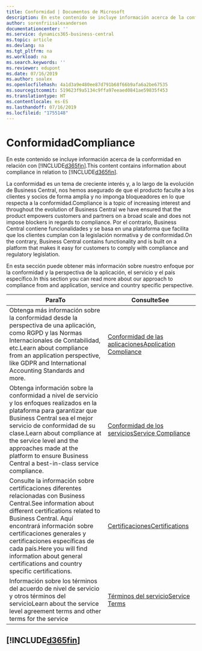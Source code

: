 ```yaml
---
title: Conformidad | Documentos de Microsoft
description: En este contenido se incluye información acerca de la conformidad en relación con Business Central.
author: sorenfriisalexandersen
documentationcenter: ''
ms.service: dynamics365-business-central
ms.topic: article
ms.devlang: na
ms.tgt_pltfrm: na
ms.workload: na
ms.search.keywords: ''
ms.reviewer: edupont
ms.date: 07/16/2019
ms.author: soalex
ms.openlocfilehash: 4a1d3a9e480ee87d791b68f66b9afa6a2be67535
ms.sourcegitcommit: 519623f9a5134c9ffa97eeaed0841ae59835f453
ms.translationtype: HT
ms.contentlocale: es-ES
ms.lasthandoff: 07/16/2019
ms.locfileid: "1755148"
---
```

# <a name="compliance"></a><span data-ttu-id="7679f-103">Conformidad</span><span class="sxs-lookup"><span data-stu-id="7679f-103">Compliance</span></span>
<span data-ttu-id="7679f-104">En este contenido se incluye información acerca de la conformidad en relación con [!INCLUDE[d365fin](../includes/d365fin_md.md)].</span><span class="sxs-lookup"><span data-stu-id="7679f-104">This content contains information about compliance in relation to [!INCLUDE[d365fin](../includes/d365fin_md.md)].</span></span>  

<span data-ttu-id="7679f-105">La conformidad es un tema de creciente interés y, a lo largo de la evolución de Business Central, nos hemos asegurado de que el producto faculte a los clientes y socios de forma amplia y no imponga bloqueadores en lo que respecta a la conformidad.</span><span class="sxs-lookup"><span data-stu-id="7679f-105">Compliance is a topic of increasing interest and throughout the evolution of Business Central we have ensured that the product empowers customers and partners on a broad scale and does not impose blockers in regards to compliance.</span></span> <span data-ttu-id="7679f-106">Por el contrario, Business Central contiene funcionalidades y se basa en una plataforma que facilita que los clientes cumplan con la legislación normativa y de conformidad.</span><span class="sxs-lookup"><span data-stu-id="7679f-106">On the contrary, Business Central contains functionality and is built on a platform that makes it easy for customers to comply with compliance and regulatory legislation.</span></span>

<span data-ttu-id="7679f-107">En esta sección puede obtener más información sobre nuestro enfoque por la conformidad y la perspectiva de la aplicación, el servicio y el país específico.</span><span class="sxs-lookup"><span data-stu-id="7679f-107">In this section you can read more about our approach to compliance from and application, service and country specific perspective.</span></span>

|<span data-ttu-id="7679f-108">**Para**</span><span class="sxs-lookup"><span data-stu-id="7679f-108">**To**</span></span>|<span data-ttu-id="7679f-109">**Consulte**</span><span class="sxs-lookup"><span data-stu-id="7679f-109">**See**</span></span>|  
|------------|-------------|  
|<span data-ttu-id="7679f-110">Obtenga más información sobre la conformidad desde la perspectiva de una aplicación, como RGPD y las Normas Internacionales de Contabilidad, etc.</span><span class="sxs-lookup"><span data-stu-id="7679f-110">Learn about compliance from an application perspective, like GDPR and International Accounting Standards and more.</span></span>|[<span data-ttu-id="7679f-111">Conformidad de las aplicaciones</span><span class="sxs-lookup"><span data-stu-id="7679f-111">Application Compliance</span></span>](compliance-application-compliance.md)|  
|<span data-ttu-id="7679f-112">Obtenga información sobre la conformidad a nivel de servicio y los enfoques realizados en la plataforma para garantizar que Business Central sea el mejor servicio de conformidad de su clase.</span><span class="sxs-lookup"><span data-stu-id="7679f-112">Learn about compliance at the service level and the approaches made at the platform to ensure Business Central a best-in-class service compliance.</span></span>|[<span data-ttu-id="7679f-113">Conformidad de los servicios</span><span class="sxs-lookup"><span data-stu-id="7679f-113">Service Compliance</span></span>](compliance-service-compliance.md)|  
|<span data-ttu-id="7679f-114">Consulte la información sobre certificaciones diferentes relacionadas con Business Central.</span><span class="sxs-lookup"><span data-stu-id="7679f-114">See information about different certifications related to Business Central.</span></span> <span data-ttu-id="7679f-115">Aquí encontrará información sobre certificaciones generales y certificaciones específicas de cada país.</span><span class="sxs-lookup"><span data-stu-id="7679f-115">Here you will find information about general certifications and country specific certifications.</span></span>|[<span data-ttu-id="7679f-116">Certificaciones</span><span class="sxs-lookup"><span data-stu-id="7679f-116">Certifications</span></span>](compliance-certifications.md)|  
|<span data-ttu-id="7679f-117">Información sobre los términos del acuerdo de nivel de servicio y otros términos del servicio</span><span class="sxs-lookup"><span data-stu-id="7679f-117">Learn about the service level agreement terms and other terms for the service</span></span>|[<span data-ttu-id="7679f-118">Términos del servicio</span><span class="sxs-lookup"><span data-stu-id="7679f-118">Service Terms</span></span>](compliance-service-compliance.md#service-terms)|  

## [!INCLUDE[d365fin](../includes/free_trial_md.md)]  
